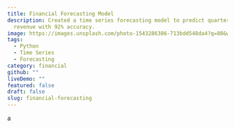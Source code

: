 ```yaml
---
title: Financial Forecasting Model
description: Created a time series forecasting model to predict quarterly
  revenue with 92% accuracy.
image: https://images.unsplash.com/photo-1543286386-713bdd548da4?q=80&w=2070
tags:
  - Python
  - Time Series
  - Forecasting
category: financial
github: ""
liveDemo: ""
featured: false
draft: false
slug: financial-forecasting
---
```

a